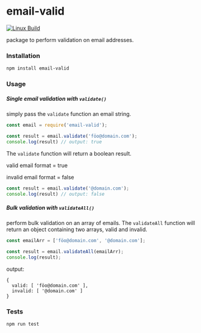 # email-valid

[![Linux Build][ci-image]][ci-url]
<!-- to be used when/if numbers are respectable[![NPM Version][npm-image]][npm-url] [![NPM Downloads][downloads-image]][downloads-url]-->

package to perform validation on email addresses.

### Installation

```bash
npm install email-valid
```
### Usage

##### Single email validation with `validate()`

simply pass the `validate` function an email string.

```javascript
const email = require('email-valid');

const result = email.validate('föo@domain.com');
console.log(result) // output: true
```

The `validate` function will return a boolean result.

valid email format = true

invalid email format = false

```javascript
const result = email.validate('@domain.com');
console.log(result) // output: false
```

##### Bulk validation with `validateAll()`

perform bulk validation on an array of emails.
The `validateAll` function will return an object containing two arrays, valid and invalid.

```javascript
const emailArr = ['föo@domain.com', '@domain.com'];

const result = email.validateAll(emailArr);
console.log(result);
```
output:

```
{
  valid: [ 'föo@domain.com' ],
  invalid: [ '@domain.com' ]
}
```

### Tests

```javascript
npm run test
```



[ci-image]: https://img.shields.io/github/workflow/status/markogrady1/email-valid/nodejs/master.svg?label=build
[ci-url]: https://github.com/markogrady1/queues/actions?query=workflow%3Anodejs
[npm-image]: https://img.shields.io/npm/v/node-resque-data.svg
[npm-url]: https://npmjs.org/package/email-valid
[downloads-image]: https://img.shields.io/npm/dm/node-resque-data.svg
[downloads-url]: https://npmcharts.com/compare/node-resque-data?minimal=true